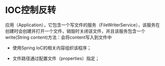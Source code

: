 # IOC控制反转

应用（Application），它包含一个写文件的服务（FileWriterService），该服务在创建时会创建并打开一个文件，销毁时关闭该文件，并且该服务包含一个write(String content)方法：会将content写入到文件中

* 使用Spring IoC的相关内容组织该程序；

* 文件路径通过配置文件（properties）指定；
